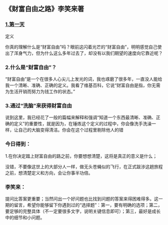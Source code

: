 ## 《财富自由之路》李笑来著


### [1.第一天](day001.md)
定义

你真的理解什么是“财富自由”吗？眼前这闪着光芒的“财富自由”，明明感觉自己使出了浑身气力，但为什么这么多年过去了，却没有以我们期望的速度向它靠近呢？


### 2.什么是“财富自由”？

“财富自由”是一个在很多人心尖儿上发光的词，我也琢磨了很多年，一直没人能给我一个清晰、准确、正确的定义。我看了维基百科，它说“财富自由是指，你无需为生活开销而努力为钱工作的状态。”


### 3.通过“洗脑”来获得财富自由

说到这里，我已经花了一般的篇幅来解释和强调“知道一个东西最清晰、准确、正确的定义”的重要性，就是因为，在锤炼这个定义的过程中，你会像洗手洗澡一样，让自己的大脑变得清洁。你会在这个过程里剔除他人的错

### 今日得到：

1.在你决定踏上财富自由的路之前，你要想想清楚，这将是真正的意义是什么；

没错，不要像这世上的大部分人一样，做无头苍蝇似的飞行，在正式跋涉这趟旅程之前，想清楚定义和方向，会让你事半功倍。

### 李笑来：

提问比答案更重要；当然问出一个好问题也比找到问题的答案来得困难得多。这一期的留言，希望你能够留下你遇到过的“选择题”：第一，要有明确的选项；第二，要足够的完整具体（不一定要很多文字，说明关键信息即可）；第三，最好是成长中的细节和小问题。


